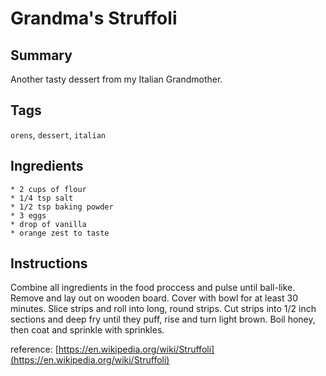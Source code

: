 # Grandma's Struffoli

## Summary

Another tasty dessert from my Italian Grandmother.

## Tags

`orens`, `dessert`, `italian`

## Ingredients

    * 2 cups of flour
    * 1/4 tsp salt
    * 1/2 tsp baking powder
    * 3 eggs
    * drop of vanilla
    * orange zest to taste

## Instructions

Combine all ingredients in the food proccess and pulse until ball-like. Remove and lay out on wooden board. Cover with bowl for at least 30 minutes. Slice strips and roll into long, round strips. Cut strips into 1/2 inch sections and deep fry until they puff, rise and turn light brown. Boil honey, then coat and sprinkle with sprinkles.

reference: [https://en.wikipedia.org/wiki/Struffoli](https://en.wikipedia.org/wiki/Struffoli)